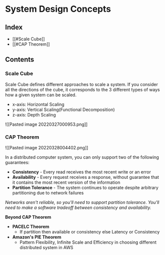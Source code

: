 # System Design Concepts

## Index
- [[#Scale Cube]]
- [[#CAP Theorem]]

## Contents

### Scale Cube

Scale Cube defines different approaches to scale a system. If you consider all the directions of the cube, it corresponds to the 3 different types of ways how a given system can be scaled.
 - x-axis: Horizontal Scaling
 - y-axis: Vertical Scaling(Functional Decomposition)
 - z-axis: Depth Scaling

![[Pasted image 20220327000953.png]]

### CAP Theorem

![[Pasted image 20220328004402.png]]

In a distributed computer system, you can only support two of the following guarantees:

-   **Consistency** - Every read receives the most recent write or an error
-   **Availability** - Every request receives a response, without guarantee that it contains the most recent version of the information
-   **Partition Tolerance** - The system continues to operate despite arbitrary partitioning due to network failures

_Networks aren't reliable, so you'll need to support partition tolerance. You'll need to make a software tradeoff between consistency and availability._

**Beyond CAP Theorem**
- **PACELC Theorem**
	- If partition then available or consistency else Latency or Consistency 
- **Amazon's PIE Theorem**
	- Pattern Flexibility, Infinite Scale and Efficiency in choosing different distributed system in AWS
